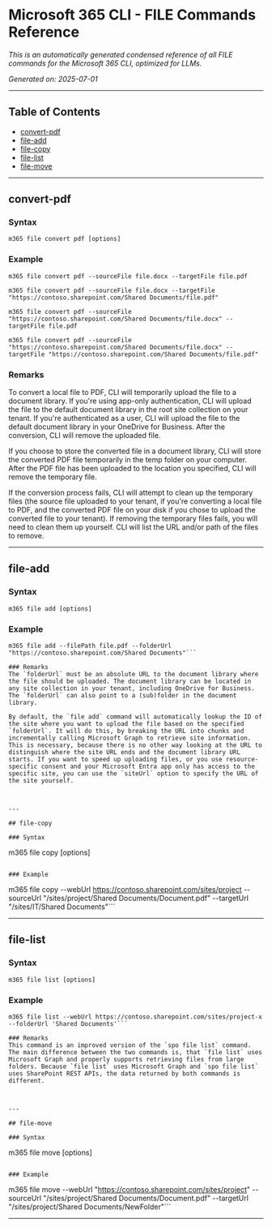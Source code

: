 <!-- DISCLAIMER: All secrets, passwords, and sensitive values in this document are examples only and not real credentials. -->
# Microsoft 365 CLI - FILE Commands Reference

*This is an automatically generated condensed reference of all FILE commands for the Microsoft 365 CLI, optimized for LLMs.*

*Generated on: 2025-07-01*

---

## Table of Contents

- [convert-pdf](#convert-pdf)
- [file-add](#file-add)
- [file-copy](#file-copy)
- [file-list](#file-list)
- [file-move](#file-move)

---

## convert-pdf

### Syntax
```
m365 file convert pdf [options]
```

### Example
```
m365 file convert pdf --sourceFile file.docx --targetFile file.pdf

m365 file convert pdf --sourceFile file.docx --targetFile "https://contoso.sharepoint.com/Shared Documents/file.pdf"

m365 file convert pdf --sourceFile "https://contoso.sharepoint.com/Shared Documents/file.docx" --targetFile file.pdf

m365 file convert pdf --sourceFile "https://contoso.sharepoint.com/Shared Documents/file.docx" --targetFile "https://contoso.sharepoint.com/Shared Documents/file.pdf"

```

### Remarks
To convert a local file to PDF, CLI will temporarily upload the file to a document library. If you're using app-only authentication, CLI will upload the file to the default document library in the root site collection on your tenant. If you're authenticated as a user, CLI will upload the file to the default document library in your OneDrive for Business. After the conversion, CLI will remove the uploaded file.

If you choose to store the converted file in a document library, CLI will store the converted PDF file temporarily in the temp folder on your computer. After the PDF file has been uploaded to the location you specified, CLI will remove the temporary file.

If the conversion process fails, CLI will attempt to clean up the temporary files (the source file uploaded to your tenant, if you're converting a local file to PDF, and the converted PDF file on your disk if you chose to upload the converted file to your tenant). If removing the temporary files fails, you will need to clean them up yourself. CLI will list the URL and/or path of the files to remove.



---

## file-add

### Syntax
```
m365 file add [options]
```

### Example
```
m365 file add --filePath file.pdf --folderUrl "https://contoso.sharepoint.com/Shared Documents"```

### Remarks
The `folderUrl` must be an absolute URL to the document library where the file should be uploaded. The document library can be located in any site collection in your tenant, including OneDrive for Business. The `folderUrl` can also point to a (sub)folder in the document library.

By default, the `file add` command will automatically lookup the ID of the site where you want to upload the file based on the specified `folderUrl`. It will do this, by breaking the URL into chunks and incrementally calling Microsoft Graph to retrieve site information. This is necessary, because there is no other way looking at the URL to distinguish where the site URL ends and the document library URL starts. If you want to speed up uploading files, or you use resource-specific consent and your Microsoft Entra app only has access to the specific site, you can use the `siteUrl` option to specify the URL of the site yourself.



---

## file-copy

### Syntax
```
m365 file copy [options]
```

### Example
```
m365 file copy --webUrl https://contoso.sharepoint.com/sites/project --sourceUrl "/sites/project/Shared Documents/Document.pdf" --targetUrl "/sites/IT/Shared Documents"```

---

## file-list

### Syntax
```
m365 file list [options]
```

### Example
```
m365 file list --webUrl https://contoso.sharepoint.com/sites/project-x --folderUrl 'Shared Documents'```

### Remarks
This command is an improved version of the `spo file list` command. The main difference between the two commands is, that `file list` uses Microsoft Graph and properly supports retrieving files from large folders. Because `file list` uses Microsoft Graph and `spo file list` uses SharePoint REST APIs, the data returned by both commands is different.



---

## file-move

### Syntax
```
m365 file move [options]
```

### Example
```
m365 file move --webUrl "https://contoso.sharepoint.com/sites/project" --sourceUrl "/sites/project/Shared Documents/Document.pdf" --targetUrl "/sites/project/Shared Documents/NewFolder"```

---
